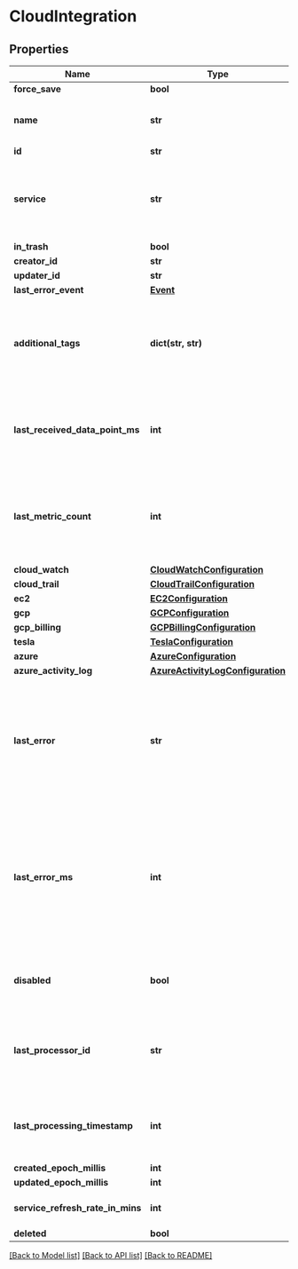 # CloudIntegration

## Properties
Name | Type | Description | Notes
------------ | ------------- | ------------- | -------------
**force_save** | **bool** |  | [optional] 
**name** | **str** | The human-readable name of this integration | 
**id** | **str** |  | [optional] 
**service** | **str** | A value denoting which cloud service this integration integrates with | 
**in_trash** | **bool** |  | [optional] 
**creator_id** | **str** |  | [optional] 
**updater_id** | **str** |  | [optional] 
**last_error_event** | [**Event**](Event.md) |  | [optional] 
**additional_tags** | **dict(str, str)** | A list of point tag key-values to add to every point ingested using this integration | [optional] 
**last_received_data_point_ms** | **int** | Time that this integration last received a data point, in epoch millis | [optional] 
**last_metric_count** | **int** | Number of metrics / events ingested by this integration the last time it ran | [optional] 
**cloud_watch** | [**CloudWatchConfiguration**](CloudWatchConfiguration.md) |  | [optional] 
**cloud_trail** | [**CloudTrailConfiguration**](CloudTrailConfiguration.md) |  | [optional] 
**ec2** | [**EC2Configuration**](EC2Configuration.md) |  | [optional] 
**gcp** | [**GCPConfiguration**](GCPConfiguration.md) |  | [optional] 
**gcp_billing** | [**GCPBillingConfiguration**](GCPBillingConfiguration.md) |  | [optional] 
**tesla** | [**TeslaConfiguration**](TeslaConfiguration.md) |  | [optional] 
**azure** | [**AzureConfiguration**](AzureConfiguration.md) |  | [optional] 
**azure_activity_log** | [**AzureActivityLogConfiguration**](AzureActivityLogConfiguration.md) |  | [optional] 
**last_error** | **str** | Digest of the last error encountered by Wavefront servers when fetching data using this integration | [optional] 
**last_error_ms** | **int** | Time, in epoch millis, of the last error encountered by Wavefront servers when fetching data using this integration | [optional] 
**disabled** | **bool** | True when an aws credential failed to authenticate. | [optional] 
**last_processor_id** | **str** | Opaque id of the last Wavefront integrations service to act on this integration | [optional] 
**last_processing_timestamp** | **int** | Time, in epoch millis, that this integration was last processed | [optional] 
**created_epoch_millis** | **int** |  | [optional] 
**updated_epoch_millis** | **int** |  | [optional] 
**service_refresh_rate_in_mins** | **int** | Service refresh rate in minutes. | [optional] 
**deleted** | **bool** |  | [optional] 

[[Back to Model list]](../README.md#documentation-for-models) [[Back to API list]](../README.md#documentation-for-api-endpoints) [[Back to README]](../README.md)


